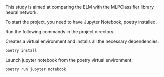 This study is aimed at comparing the ELM with the MLPClassifier library neural network.

To start the project, you need to have Jupyter Notebook, poetry installed.

Run the following commands in the project directory.

Creates a virtual environment and installs all the necessary dependencies:
```sh
poetry install
```
Launch jupyter notebook from the poetry virtual environment:
```sh
poetry run jupyter notebook
```